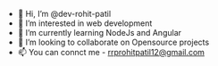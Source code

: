 - 👋 Hi, I’m @dev-rohit-patil
- 👀 I’m interested in web development
- 🌱 I’m currently learning NodeJs and Angular
- 💞️ I’m looking to collaborate on Opensource projects
- 📫 You can connct me - rrprohitpatil12@gmail.com

<!---
dev-rohit-patil/dev-rohit-patil is a ✨ special ✨ repository because its `README.md` (this file) appears on your GitHub profile.
You can click the Preview link to take a look at your changes.
--->
